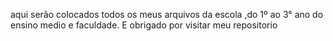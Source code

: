aqui serão colocados todos os meus arquivos da escola ,do 1º ao 3° ano do ensino medio e faculdade.
E obrigado por visitar meu repositorio
